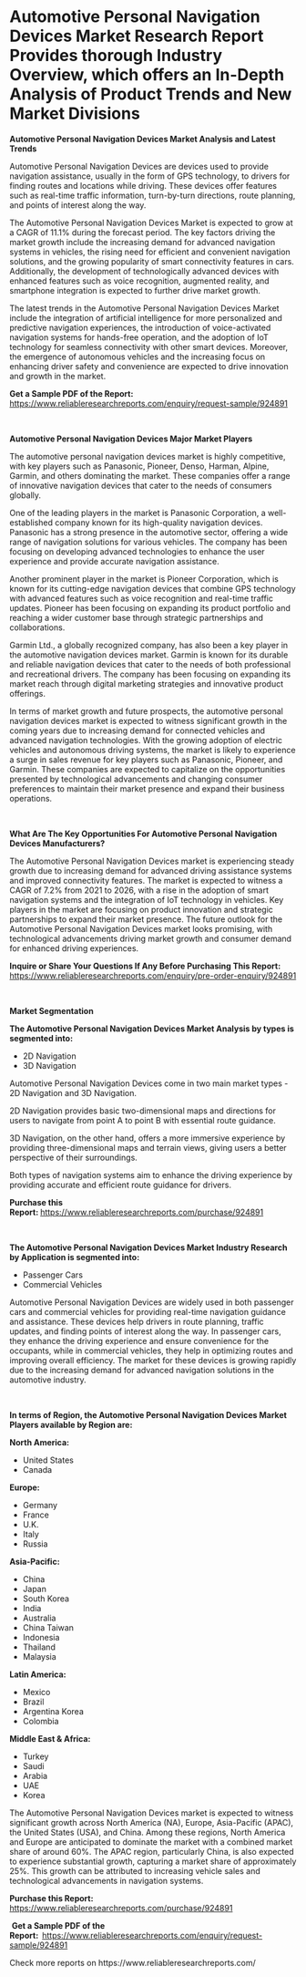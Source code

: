 <p><h1>Automotive Personal Navigation Devices Market Research Report Provides thorough Industry Overview, which offers an In-Depth Analysis of Product Trends and New Market Divisions</h1></p><p><strong>Automotive Personal Navigation Devices Market Analysis and Latest Trends</strong></p>
<p><p>Automotive Personal Navigation Devices are devices used to provide navigation assistance, usually in the form of GPS technology, to drivers for finding routes and locations while driving. These devices offer features such as real-time traffic information, turn-by-turn directions, route planning, and points of interest along the way.</p><p>The Automotive Personal Navigation Devices Market is expected to grow at a CAGR of 11.1% during the forecast period. The key factors driving the market growth include the increasing demand for advanced navigation systems in vehicles, the rising need for efficient and convenient navigation solutions, and the growing popularity of smart connectivity features in cars. Additionally, the development of technologically advanced devices with enhanced features such as voice recognition, augmented reality, and smartphone integration is expected to further drive market growth.</p><p>The latest trends in the Automotive Personal Navigation Devices Market include the integration of artificial intelligence for more personalized and predictive navigation experiences, the introduction of voice-activated navigation systems for hands-free operation, and the adoption of IoT technology for seamless connectivity with other smart devices. Moreover, the emergence of autonomous vehicles and the increasing focus on enhancing driver safety and convenience are expected to drive innovation and growth in the market.</p></p>
<p><strong>Get a Sample PDF of the Report:&nbsp;</strong> <a href="https://www.reliableresearchreports.com/enquiry/request-sample/924891">https://www.reliableresearchreports.com/enquiry/request-sample/924891</a></p>
<p>&nbsp;</p>
<p><strong>Automotive Personal Navigation Devices Major Market Players</strong></p>
<p><p>The automotive personal navigation devices market is highly competitive, with key players such as Panasonic, Pioneer, Denso, Harman, Alpine, Garmin, and others dominating the market. These companies offer a range of innovative navigation devices that cater to the needs of consumers globally.</p><p>One of the leading players in the market is Panasonic Corporation, a well-established company known for its high-quality navigation devices. Panasonic has a strong presence in the automotive sector, offering a wide range of navigation solutions for various vehicles. The company has been focusing on developing advanced technologies to enhance the user experience and provide accurate navigation assistance.</p><p>Another prominent player in the market is Pioneer Corporation, which is known for its cutting-edge navigation devices that combine GPS technology with advanced features such as voice recognition and real-time traffic updates. Pioneer has been focusing on expanding its product portfolio and reaching a wider customer base through strategic partnerships and collaborations.</p><p>Garmin Ltd., a globally recognized company, has also been a key player in the automotive navigation devices market. Garmin is known for its durable and reliable navigation devices that cater to the needs of both professional and recreational drivers. The company has been focusing on expanding its market reach through digital marketing strategies and innovative product offerings.</p><p>In terms of market growth and future prospects, the automotive personal navigation devices market is expected to witness significant growth in the coming years due to increasing demand for connected vehicles and advanced navigation technologies. With the growing adoption of electric vehicles and autonomous driving systems, the market is likely to experience a surge in sales revenue for key players such as Panasonic, Pioneer, and Garmin. These companies are expected to capitalize on the opportunities presented by technological advancements and changing consumer preferences to maintain their market presence and expand their business operations.</p></p>
<p>&nbsp;</p>
<p><strong>What Are The Key Opportunities For Automotive Personal Navigation Devices Manufacturers?</strong></p>
<p><p>The Automotive Personal Navigation Devices market is experiencing steady growth due to increasing demand for advanced driving assistance systems and improved connectivity features. The market is expected to witness a CAGR of 7.2% from 2021 to 2026, with a rise in the adoption of smart navigation systems and the integration of IoT technology in vehicles. Key players in the market are focusing on product innovation and strategic partnerships to expand their market presence. The future outlook for the Automotive Personal Navigation Devices market looks promising, with technological advancements driving market growth and consumer demand for enhanced driving experiences.</p></p>
<p><strong>Inquire or Share Your Questions If Any Before Purchasing This Report:</strong> <a href="https://www.reliableresearchreports.com/enquiry/pre-order-enquiry/924891">https://www.reliableresearchreports.com/enquiry/pre-order-enquiry/924891</a></p>
<p>&nbsp;</p>
<p><strong>Market Segmentation</strong></p>
<p><strong>The Automotive Personal Navigation Devices Market Analysis by types is segmented into:</strong></p>
<p><ul><li>2D Navigation</li><li>3D Navigation</li></ul></p>
<p><p>Automotive Personal Navigation Devices come in two main market types - 2D Navigation and 3D Navigation. </p><p>2D Navigation provides basic two-dimensional maps and directions for users to navigate from point A to point B with essential route guidance. </p><p>3D Navigation, on the other hand, offers a more immersive experience by providing three-dimensional maps and terrain views, giving users a better perspective of their surroundings. </p><p>Both types of navigation systems aim to enhance the driving experience by providing accurate and efficient route guidance for drivers.</p></p>
<p><strong>Purchase this Report:&nbsp;</strong><a href="https://www.reliableresearchreports.com/purchase/924891">https://www.reliableresearchreports.com/purchase/924891</a></p>
<p>&nbsp;</p>
<p><strong>The Automotive Personal Navigation Devices Market Industry Research by Application is segmented into:</strong></p>
<p><ul><li>Passenger Cars</li><li>Commercial Vehicles</li></ul></p>
<p><p>Automotive Personal Navigation Devices are widely used in both passenger cars and commercial vehicles for providing real-time navigation guidance and assistance. These devices help drivers in route planning, traffic updates, and finding points of interest along the way. In passenger cars, they enhance the driving experience and ensure convenience for the occupants, while in commercial vehicles, they help in optimizing routes and improving overall efficiency. The market for these devices is growing rapidly due to the increasing demand for advanced navigation solutions in the automotive industry.</p></p>
<p>&nbsp;</p>
<p><strong>In terms of Region, the Automotive Personal Navigation Devices Market Players available by Region are:</strong></p>
<p>
    <p> <strong> North America: </strong>
        <ul>
            <li>United States</li>
            <li>Canada</li>
        </ul>
        </p> 
    <p> <strong> Europe: </strong>
        <ul>
            <li>Germany</li>
            <li>France</li>
            <li>U.K.</li>
            <li>Italy</li>
            <li>Russia</li>
        </ul>
        </p> 
    <p> <strong> Asia-Pacific: </strong>
        <ul>
            <li>China</li>
            <li>Japan</li>
            <li>South Korea</li>
            <li>India</li>
            <li>Australia</li>
            <li>China Taiwan</li>
            <li>Indonesia</li>
            <li>Thailand</li>
            <li>Malaysia</li>
        </ul>
        </p> 
    <p> <strong> Latin America: </strong>
        <ul>
            <li>Mexico</li>
            <li>Brazil</li>
            <li>Argentina Korea</li>
            <li>Colombia</li>
        </ul>
        </p> 
    <p> <strong> Middle East & Africa: </strong>
        <ul>
            <li>Turkey</li>
            <li>Saudi</li>
            <li>Arabia</li>
            <li>UAE</li>
            <li>Korea</li>
        </ul>
    </p>
    </p>
<p><p>The Automotive Personal Navigation Devices market is expected to witness significant growth across North America (NA), Europe, Asia-Pacific (APAC), the United States (USA), and China. Among these regions, North America and Europe are anticipated to dominate the market with a combined market share of around 60%. The APAC region, particularly China, is also expected to experience substantial growth, capturing a market share of approximately 25%. This growth can be attributed to increasing vehicle sales and technological advancements in navigation systems.</p></p>
<p><strong>Purchase this Report: </strong><a href="https://www.reliableresearchreports.com/purchase/924891">https://www.reliableresearchreports.com/purchase/924891</a></p>
<p>&nbsp;<strong>Get a Sample PDF of the Report:&nbsp;&nbsp;</strong><a href="https://www.reliableresearchreports.com/enquiry/request-sample/924891">https://www.reliableresearchreports.com/enquiry/request-sample/924891</a></p>
<p><strong></strong></p>
<p>Check more reports on https://www.reliableresearchreports.com/</p>